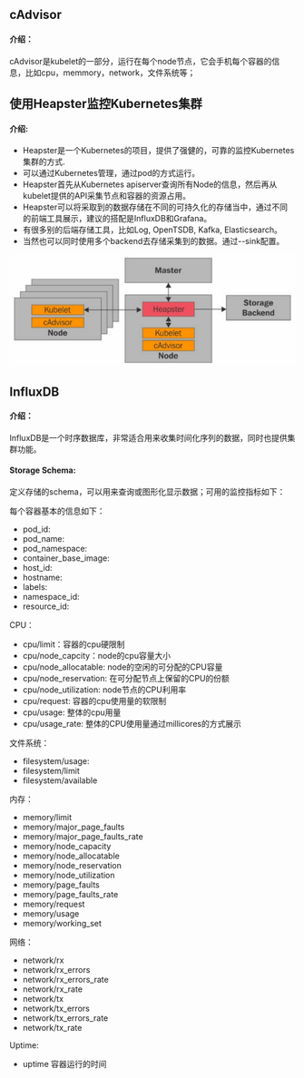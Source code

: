 ## cAdvisor

#### 介绍：

cAdvisor是kubelet的一部分，运行在每个node节点，它会手机每个容器的信息，比如cpu，memmory，network，文件系统等；

## 使用Heapster监控Kubernetes集群

#### 介绍:

* Heapster是一个Kubernetes的项目，提供了强健的，可靠的监控Kubernetes集群的方式.
* 可以通过Kubernetes管理，通过pod的方式运行。
* Heapster首先从Kubernetes apiserver查询所有Node的信息，然后再从kubelet提供的API采集节点和容器的资源占用。
* Heapster可以将采取到的数据存储在不同的可持久化的存储当中，通过不同的前端工具展示，建议的搭配是InfluxDB和Grafana。
* 有很多别的后端存储工具，比如Log, OpenTSDB, Kafka, Elasticsearch。
* 当然也可以同时使用多个backend去存储采集到的数据。通过--sink配置。


![](https://github.com/oaas/kubernetes/blob/master/chapter6/heapster.png?raw=true)


## InfluxDB

#### 介绍：

InfluxDB是一个时序数据库，非常适合用来收集时间化序列的数据，同时也提供集群功能。

#### Storage Schema:

定义存储的schema，可以用来查询或图形化显示数据；可用的监控指标如下：

每个容器基本的信息如下：

* pod_id:
* pod_name:
* pod_namespace:
* container_base_image:
* host_id:
* hostname:
* labels:
* namespace_id:
* resource_id:

CPU：

* cpu/limit：容器的cpu硬限制
* cpu/node_capcity：node的cpu容量大小
* cpu/node_allocatable: node的空闲的可分配的CPU容量
* cpu/node_reservation: 在可分配节点上保留的CPU的份额
* cpu/node_utilization: node节点的CPU利用率
* cpu/request: 容器的cpu使用量的软限制
* cpu/usage: 整体的cpu用量
* cpu/usage_rate: 整体的CPU使用量通过millicores的方式展示


文件系统：

* filesystem/usage:
* filesystem/limit
* filesystem/available

内存：

* memory/limit
* memory/major_page_faults
* memory/major_page_faults_rate
* memory/node_capacity
* memory/node_allocatable
* memory/node_reservation
* memory/node_utilization
* memory/page_faults
* memory/page_faults_rate
* memory/request
* memory/usage
* memory/working_set

网络：

* network/rx
* network/rx_errors
* network/rx_errors_rate
* network/rx_rate
* network/tx
* network/tx_errors
* network/tx_errors_rate
* network/tx_rate

Uptime:

* uptime 容器运行的时间




